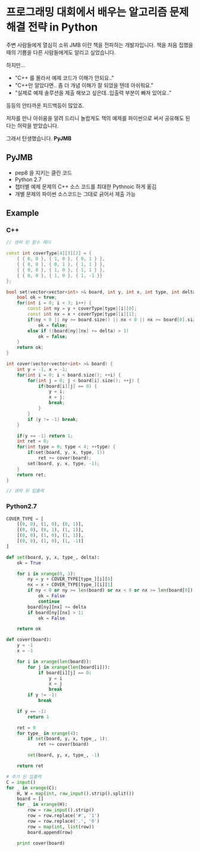 # 프로그래밍 대회에서 배우는 알고리즘 문제 해결 전략 in Python

주변 사람들에게 열심히 소위 JMB 이란 책을 전파하는 개발자입니다.
책을 처음 접했을 때의 기쁨을 다른 사람들에게도 알리고 싶었습니다.

하지만...

- "C++ 를 몰라서 예제 코드가 이해가 안되요.."
- "C++만 알았다면.. 좀 더 개념 이해가 잘 되었을 텐데 아쉬워요."
- "실제로 예제 솔루션을 제출 해보고 싶은데..입출력 부분이 빠져 있어요.."

등등의 안타까운 피드백등이 많았죠.

저자를 만나 아쉬움을 알려 드리니 놀랍게도 
책의 예제를 파이썬으로 써서 공유해도 된다는 허락을 받았습니다. 

그래서 탄생했습니다. **PyJMB**

## PyJMB
- pep8 을 지키는 클린 코드
- Python 2.7
- 챕터별 예제 문제의 C++ 소스 코드를 최대한 Pythnoic 하게 옮김
- 개별 문제의 파이썬 소스코드는 그대로 긁어서 제출 가능

## Example
### C++
```c++
// 생략 된 함수 헤더

const int coverType[4][3][2] = {
	{ { 0, 0 }, { 1, 0 }, { 0, 1 } },
	{ { 0, 0 }, { 0, 1 }, { 1, 1 } },
	{ { 0, 0 }, { 1, 0 }, { 1, 1 } },
	{ { 0, 0 }, { 1, 0 }, { 1, -1 }}
};

bool set(vector<vector<int> >& board, int y, int x, int type, int delta) {
	bool ok = true;
	for(int i = 0; i < 3; i++) {
		const int ny = y + coverType[type][i][0];
		const int nx = x + coverType[type][i][1];
		if(ny < 0 || ny >= board.size() || nx < 0 || nx >= board[0].size())
			ok = false;
		else if ((board[ny][nx] += delta) > 1)
			ok = false;
	}
	return ok;
}

int cover(vector<vector<int> >& board) {
	int y = -1, x = -1;
	for(int i = 0; i < board.size(); ++i) {
		for(int j = 0; j < board[i].size(); ++j) {
			if(board[i][j] == 0) {
				y = i;
				x = j;
				break;
			}
		}
		if (y != -1) break;
	}

	if(y == -1) return 1;
	int ret = 0;
	for(int type = 0; type < 4; ++type) {
		if(set(board, y, x, type, 1))
			ret += cover(board);
		set(board, y, x, type, -1);
	}
	return ret;
}

// 생략 된 입출력
```

### Python2.7
```python
COVER_TYPE = [
	[(0, 0), (1, 0), (0, 1)],
	[(0, 0), (0, 1), (1, 1)],
	[(0, 0), (1, 0), (1, 1)],
	[(0, 0), (1, 0), (1, -1)]
]

def set(board, y, x, type_, delta):
	ok = True

	for i in xrange(0, 3):
		ny = y + COVER_TYPE[type_][i][0]
		nx = x + COVER_TYPE[type_][i][1]
		if ny < 0 or ny >= len(board) or nx < 0 or nx >= len(board[0]):
			ok = False
			continue
		board[ny][nx] += delta
		if board[ny][nx] > 1:
			ok = False

	return ok

def cover(board):
	y = -1
	x = -1

	for i in xrange(len(board)):
		for j in xrange(len(board[i])):
			if board[i][j] == 0:
				y = i
				x = j
				break
		if y != -1:
			break

	if y == -1:
		return 1

	ret = 0
	for type_ in xrange(4):
		if set(board, y, x, type_, 1):
			ret += cover(board)

		set(board, y, x, type_, -1)

	return ret

# 추가 된 입출력
C = input()
for _ in xrange(C):
	H, W = map(int, raw_input().strip().split())
	board = []
	for _ in xrange(H):
		row = raw_input().strip()
		row = row.replace('#', '1')
		row = row.replace('.', '0')
		row = map(int, list(row))
		board.append(row)

	print cover(board)
```

